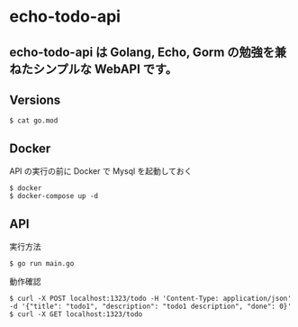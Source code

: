 # echo-todo-api

## echo-todo-api は Golang, Echo, Gorm の勉強を兼ねたシンプルな WebAPI です。

## Versions

```
$ cat go.mod
```

## Docker

API の実行の前に Docker で Mysql を起動しておく

```
$ docker
$ docker-compose up -d
```

## API

実行方法

```
$ go run main.go
```

動作確認

```
$ curl -X POST localhost:1323/todo -H 'Content-Type: application/json' -d '{"title": "todo1", "description": "todo1 description", "done": 0}'
$ curl -X GET localhost:1323/todo
```
